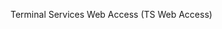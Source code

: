 <Token xmlns:xlink="http://www.w3.org/1999/xlink">Terminal Services Web Access (TS Web Access)</Token>